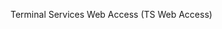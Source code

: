 <Token xmlns:xlink="http://www.w3.org/1999/xlink">Terminal Services Web Access (TS Web Access)</Token>